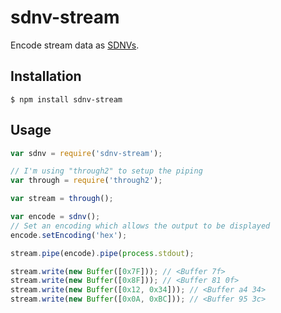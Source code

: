 # sdnv-stream

Encode stream data as [SDNVs](http://www.dtnrg.org/wiki/SDNV).

## Installation

```
$ npm install sdnv-stream
```

## Usage

```javascript
var sdnv = require('sdnv-stream');

// I'm using "through2" to setup the piping
var through = require('through2');

var stream = through();

var encode = sdnv();
// Set an encoding which allows the output to be displayed
encode.setEncoding('hex');

stream.pipe(encode).pipe(process.stdout);

stream.write(new Buffer([0x7F])); // <Buffer 7f>
stream.write(new Buffer([0x8F])); // <Buffer 81 0f>
stream.write(new Buffer([0x12, 0x34])); // <Buffer a4 34>
stream.write(new Buffer([0x0A, 0xBC])); // <Buffer 95 3c>
```

